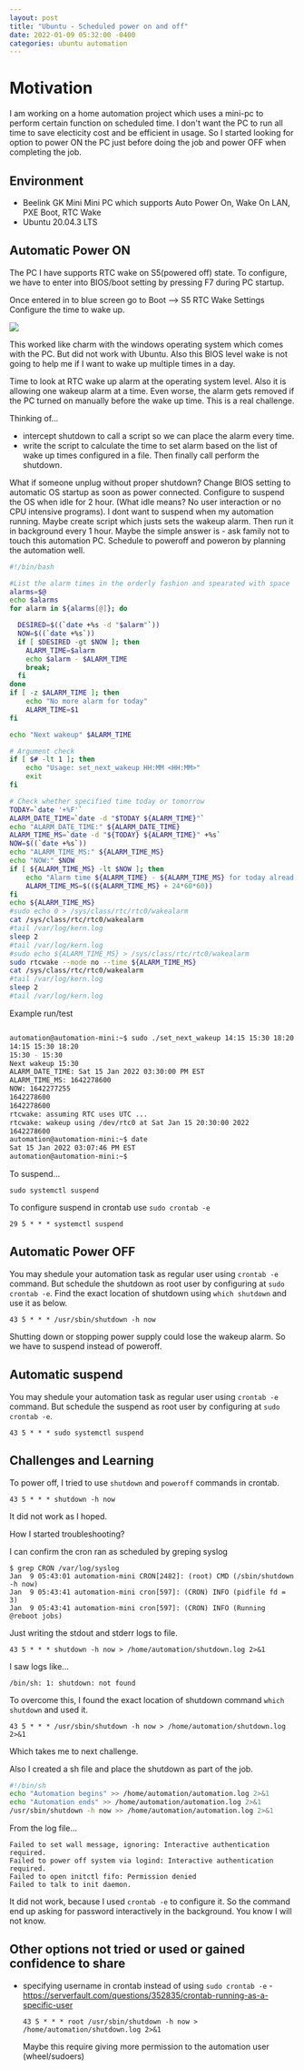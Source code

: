 ```yaml
---
layout: post
title: "Ubuntu - Scheduled power on and off"
date: 2022-01-09 05:32:00 -0400
categories: ubuntu automation
---
```


# Motivation
I am working on a home automation project which uses a mini-pc to perform certain function on scheduled time. I don't want the PC to run all time to save electicity cost and be efficient in usage. So I started looking for option to power ON the PC just before doing the job and power OFF when completing the job.

## Environment
- Beelink GK Mini Mini PC which supports Auto Power On, Wake On LAN, PXE Boot, RTC Wake
- Ubuntu 20.04.3 LTS

## Automatic Power ON
The PC I have supports RTC wake on S5(powered off) state.
To configure, we have to enter into BIOS/boot setting by pressing F7 during PC startup.

Once entered in to blue screen go to Boot --> S5 RTC Wake Settings
Configure the time to wake up.

<img src="/assets/images/ubutu-wakeup.jpg">

This worked like charm with the windows operating system which comes with the PC. But did not work with Ubuntu.
Also this BIOS level wake is not going to help me if I want to wake up multiple times in a day.


Time to look at RTC wake up alarm at the operating system level.
Also it is allowing one wakeup alarm at a time. Even worse, the alarm gets removed if the PC turned on manually before the wake up time. This is a real challenge.

Thinking of...
- intercept shutdown to call a script so we can place the alarm every time.
- write the script to calculate the time to set alarm based on the list of wake up times configured in a file. Then finally call perform the shutdown.

What if someone unplug without proper shutdown?
Change BIOS setting to automatic OS startup as soon as power connected. 
Configure to suspend the OS when idle for 2 hour. (What idle means? No user interaction or no CPU intensive programs). I dont want to suspend when my automation running.
Maybe create script which justs sets the wakeup alarm. Then run it in background every 1 hour.
Maybe the simple answer is - ask family not to touch this automation PC. Schedule to poweroff and poweron by planning the automation well.


```sh set_next_wakeup
#!/bin/bash

#List the alarm times in the orderly fashion and spearated with space
alarms=$@
echo $alarms
for alarm in ${alarms[@]}; do

  DESIRED=$((`date +%s -d "$alarm"`))
  NOW=$((`date +%s`))
  if [ $DESIRED -gt $NOW ]; then
    ALARM_TIME=$alarm
    echo $alarm - $ALARM_TIME
    break;
  fi
done
if [ -z $ALARM_TIME ]; then
	echo "No more alarm for today"
	ALARM_TIME=$1
fi

echo "Next wakeup" $ALARM_TIME

# Argument check
if [ $# -lt 1 ]; then
    echo "Usage: set_next_wakeup HH:MM <HH:MM>"
    exit
fi

# Check whether specified time today or tomorrow
TODAY=`date '+%F'`
ALARM_DATE_TIME=`date -d "$TODAY ${ALARM_TIME}"`
echo "ALARM_DATE_TIME:" ${ALARM_DATE_TIME}
ALARM_TIME_MS=`date -d "${TODAY} ${ALARM_TIME}" +%s`
NOW=$((`date +%s`))
echo "ALARM_TIME_MS:" ${ALARM_TIME_MS}
echo "NOW:" $NOW
if [ ${ALARM_TIME_MS} -lt $NOW ]; then
    echo "Alarm time ${ALARM_TIME} - ${ALARM_TIME_MS} for today alread passed. Choosing tomorrow"
    ALARM_TIME_MS=$((${ALARM_TIME_MS} + 24*60*60))
fi
echo ${ALARM_TIME_MS}
#sudo echo 0 > /sys/class/rtc/rtc0/wakealarm
cat /sys/class/rtc/rtc0/wakealarm
#tail /var/log/kern.log
sleep 2
#tail /var/log/kern.log
#sudo echo ${ALARM_TIME_MS} > /sys/class/rtc/rtc0/wakealarm
sudo rtcwake --mode no --time ${ALARM_TIME_MS}
cat /sys/class/rtc/rtc0/wakealarm
#tail /var/log/kern.log
sleep 2
#tail /var/log/kern.log
```

Example run/test

```sh

automation@automation-mini:~$ sudo ./set_next_wakeup 14:15 15:30 18:20
14:15 15:30 18:20
15:30 - 15:30
Next wakeup 15:30
ALARM_DATE_TIME: Sat 15 Jan 2022 03:30:00 PM EST
ALARM_TIME_MS: 1642278600
NOW: 1642277255
1642278600
1642278600
rtcwake: assuming RTC uses UTC ...
rtcwake: wakeup using /dev/rtc0 at Sat Jan 15 20:30:00 2022
1642278600
automation@automation-mini:~$ date
Sat 15 Jan 2022 03:07:46 PM EST
automation@automation-mini:~$
```

To suspend...

```
sudo systemctl suspend
```

To configure suspend in crontab use `sudo crontab -e` 
```
29 5 * * * systemctl suspend
```

## Automatic Power OFF
You may shedule your automation task as regular user using `crontab -e` command.
But schedule the shutdown as root user by configuring at `sudo crontab -e`.
Find the exact location of shutdown using `which shutdown` and use it as below.
```
43 5 * * * /usr/sbin/shutdown -h now
```
Shutting down or stopping power supply could lose the wakeup alarm. So we have to suspend instead of poweroff.


## Automatic suspend
You may shedule your automation task as regular user using `crontab -e` command.
But schedule the suspend as root user by configuring at `sudo crontab -e`.

```
43 5 * * * sudo systemctl suspend
```

## Challenges and Learning
To power off, I tried to use `shutdown` and `poweroff` commands in crontab.
```
43 5 * * * shutdown -h now
```
It did not work as I hoped.

How I started troubleshooting?

I can confirm the cron ran as scheduled by greping syslog
```
$ grep CRON /var/log/syslog
Jan  9 05:43:01 automation-mini CRON[2482]: (root) CMD (/sbin/shutdown -h now)
Jan  9 05:43:41 automation-mini cron[597]: (CRON) INFO (pidfile fd = 3)
Jan  9 05:43:41 automation-mini cron[597]: (CRON) INFO (Running @reboot jobs)
```

Just writing the stdout and stderr logs to file.
```
43 5 * * * shutdown -h now > /home/automation/shutdown.log 2>&1
```

I saw logs like...
```
/bin/sh: 1: shutdown: not found
```
To  overcome this, I found the exact location of shutdown command `which shutdown` and used it.

```
43 5 * * * /usr/sbin/shutdown -h now > /home/automation/shutdown.log 2>&1
```
Which takes me to next challenge.

Also I created a sh file and place the shutdown as part of the job.
```automation.sh 
#!/bin/sh
echo "Automation begins" >> /home/automation/automation.log 2>&1
echo "Automation ends" >> /home/automation/automation.log 2>&1
/usr/sbin/shutdown -h now >> /home/automation/automation.log 2>&1
```

From the log file...
```
Failed to set wall message, ignoring: Interactive authentication required.
Failed to power off system via logind: Interactive authentication required.
Failed to open initctl fifo: Permission denied
Failed to talk to init daemon.
```

It did not work, because I used `crontab -e` to configure it. So the command end up asking for password interactively in the background. You know I will not know.




## Other options not tried or used or gained confidence to share
- specifying username in crontab instead of using `sudo crontab -e` - https://serverfault.com/questions/352835/crontab-running-as-a-specific-user
    ```
    43 5 * * * root /usr/sbin/shutdown -h now > /home/automation/shutdown.log 2>&1
    ```
    Maybe this require giving more permission to the automation user (wheel/sudoers)

